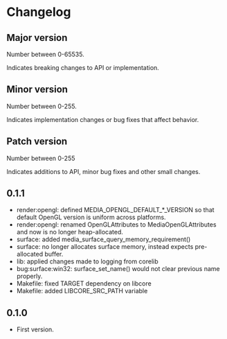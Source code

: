 Changelog
=========

## Major version
Number between 0-65535.

Indicates breaking changes to API or implementation.

## Minor version
Number between 0-255.

Indicates implementation changes or bug fixes that affect behavior.

## Patch version
Number between 0-255

Indicates additions to API, minor bug fixes and other small changes.

0.1.1
-----
- render:opengl: defined MEDIA_OPENGL_DEFAULT_*_VERSION so that default OpenGL version is uniform across platforms.
- render:opengl: renamed OpenGLAttributes to MediaOpenGLAttributes and now is no longer heap-allocated.
- surface: added media_surface_query_memory_requirement()
- surface: no longer allocates surface memory, instead expects pre-allocated buffer.
- lib: applied changes made to logging from corelib
- bug:surface:win32: surface_set_name() would not clear previous name properly.
- Makefile: fixed TARGET dependency on libcore
- Makefile: added LIBCORE_SRC_PATH variable

0.1.0
------
- First version.

